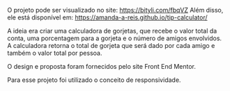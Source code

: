 O projeto pode ser visualizado no site: https://bityli.com/fbqVZ
Além disso, ele está disponível em: https://amanda-a-reis.github.io/tip-calculator/

A ideia era criar uma calculadora de gorjetas, que recebe o valor total da conta, uma porcentagem para a gorjeta e o número de amigos envolvidos.
A calculadora retorna o total de gorjeta que será dado por cada amigo e também o valor total por pessoa.

O design e proposta foram fornecidos pelo site Front End Mentor.

Para esse projeto foi utilizado o conceito de responsividade.

